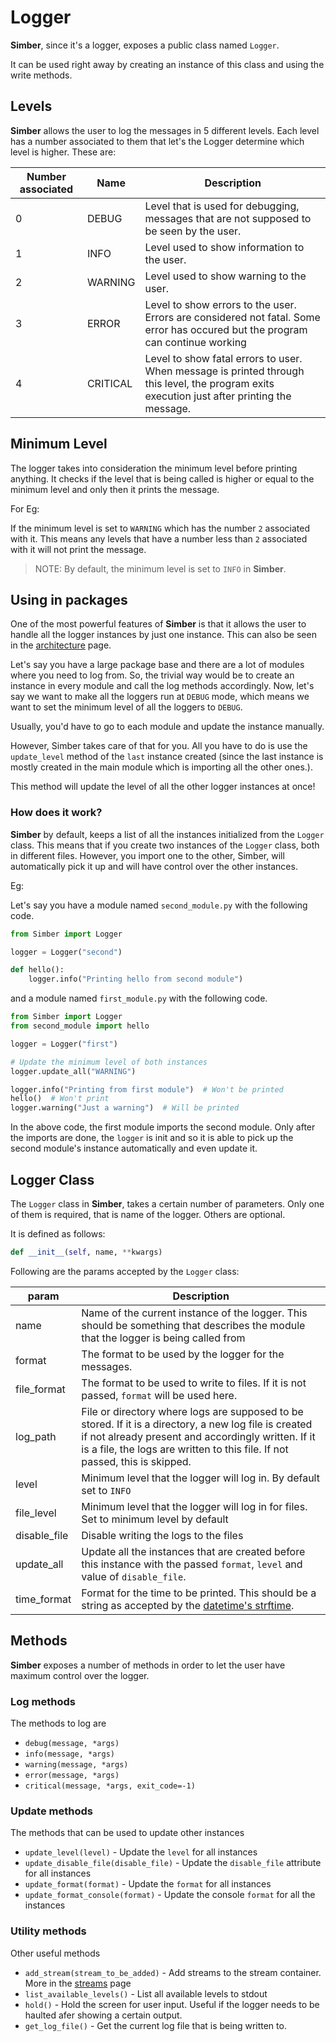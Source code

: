 # Logger

**Simber**, since it's a logger, exposes a public class named `Logger`.

It can be used right away by creating an instance of this class and using the write methods.

## Levels

**Simber** allows the user to log the messages in 5 different levels. Each level has a number associated to them that let's the Logger determine which level is higher. These are:

| Number associated | Name | Description |
| ----------------- | ---- | ----------- |
| 0 | DEBUG | Level that is used for debugging, messages that are not supposed to be seen by the user. |
| 1 | INFO | Level used to show information to the user. |
| 2 | WARNING | Level used to show warning to the user. |
| 3 | ERROR | Level to show errors to the user. Errors are considered not fatal. Some error has occured but the program can continue working |
| 4 | CRITICAL | Level to show fatal errors to user. When message is printed through this level, the program exits execution just after printing the message. |

## Minimum Level

The logger takes into consideration the minimum level before printing anything. It checks if the level that is being called is higher or equal to the minimum level and only then it prints the message.

For Eg:

If the minimum level is set to `WARNING` which has the number `2` associated with it. This means any levels that have a number less than `2` associated with it will not print the message.

>NOTE: By default, the minimum level is set to `INFO` in **Simber**.

## Using in packages

One of the most powerful features of **Simber** is that it allows the user to handle all the logger instances by just one instance. This can also be seen in the [architecture](/architecture) page.

Let's say you have a large package base and there are a lot of modules where you need to log from. So, the trivial way would be to create an instance in every module and call the log methods accordingly. Now, let's say we want to make all the loggers run at `DEBUG` mode, which means we want to set the minimum level of all the loggers to `DEBUG`.

Usually, you'd have to go to each module and update the instance manually.

However, Simber takes care of that for you. All you have to do is use the `update_level` method of the `last` instance created (since the last instance is mostly created in the main module which is importing all the other ones.).

This method will update the level of all the other logger instances at once!

### How does it work?

**Simber** by default, keeps a list of all the instances initialized from the `Logger` class. This means that if you create two instances of the `Logger` class, both in different files. However, you import one to the other, Simber, will automatically pick it up and will have control over the other instances.

Eg:

Let's say you have a module named `second_module.py` with the following code.

```python
from Simber import Logger

logger = Logger("second")

def hello():
    logger.info("Printing hello from second module")
```

and a module named `first_module.py` with the following code.

```python
from Simber import Logger
from second_module import hello

logger = Logger("first")

# Update the minimum level of both instances
logger.update_all("WARNING")

logger.info("Printing from first module")  # Won't be printed
hello()  # Won't print
logger.warning("Just a warning")  # Will be printed
```

In the above code, the first module imports the second module. Only after the imports are done, the `logger` is init and so it is able to pick up the second module's instance automatically and even update it.

## Logger Class

The `Logger` class in **Simber**, takes a certain number of parameters. Only one of them is required, that is name of the logger. Others are optional.

It is defined as follows:

```python
def __init__(self, name, **kwargs)
```

Following are the params accepted by the `Logger` class:

| param | Description |
| ----- | ----------- |
| name | Name of the current instance of the logger. This should be something that describes the module that the logger is being called from |
| format | The format to be used by the logger for the messages. |
| file_format | The format to be used to write to files. If it is not passed, `format` will be used here. |
| log_path | File or directory where logs are supposed to be stored. If it is a directory, a new log file is created if not already present and accordingly written. If it is a file, the logs are written to this file. If not passed, this is skipped.|
| level | Minimum level that the logger will log in. By default set to `INFO` |
| file_level | Minimum level that the logger will log in for files. Set to minimum level by default |
| disable_file | Disable writing the logs to the files |
| update_all | Update all the instances that are created before this instance with the passed `format`, `level` and value of `disable_file`. |
| time_format | Format for the time to be printed. This should be a string as accepted by the [datetime's strftime](https://docs.python.org/3/library/datetime.html#datetime.date.strftime). |

## Methods

**Simber** exposes a number of methods in order to let the user have maximum control over the logger.

### Log methods

The methods to log are

- `debug(message, *args)`
- `info(message, *args)`
- `warning(message, *args)`
- `error(message, *args)`
- `critical(message, *args, exit_code=-1)`

### Update methods

The methods that can be used to update other instances

- `update_level(level)`               - Update the `level` for all instances
- `update_disable_file(disable_file)` - Update the `disable_file` attribute for all instances
- `update_format(format)`             - Update the `format` for all instances
- `update_format_console(format)`     - Update the console `format` for all the instances

### Utility methods

Other useful methods

- `add_stream(stream_to_be_added)` - Add streams to the stream container. More in the [streams](/streams/) page
- `list_available_levels()`        - List all available levels to stdout
- `hold()`                         - Hold the screen for user input. Useful if the logger needs to be haulted afer showing a certain output.
- `get_log_file()`                 - Get the current log file that is being written to.